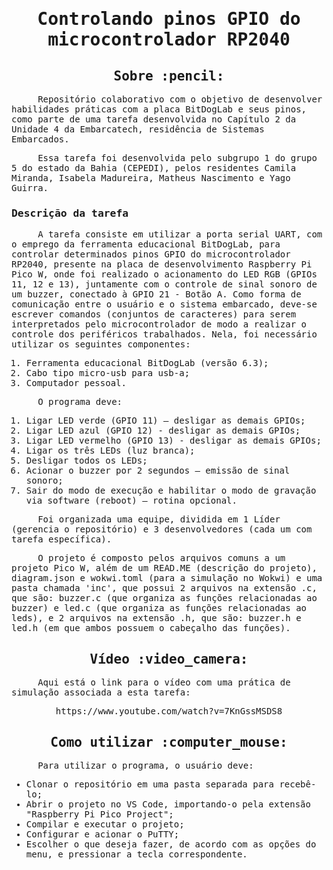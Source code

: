 <samp>
<h1 align="center"> Controlando pinos GPIO do microcontrolador RP2040 </h1>
<h2 align="center"> Sobre :pencil: </h2>

<p> &emsp;&emsp;&emsp;&emsp; Repositório colaborativo com o objetivo de desenvolver habilidades práticas com a placa BitDogLab e seus pinos, como parte de uma tarefa desenvolvida no Capítulo 2 da Unidade 4 da Embarcatech, residência de Sistemas Embarcados. 

<p> &emsp;&emsp;&emsp;&emsp; Essa tarefa foi desenvolvida pelo subgrupo 1 do grupo 5 do estado da Bahia (CEPEDI), pelos residentes Camila Miranda, Isabela Madureira, Matheus Nascimento e Yago Guirra.

<h3> Descrição da tarefa </h3>

<p> &emsp;&emsp;&emsp;&emsp; A tarefa consiste em utilizar a porta serial UART, com o emprego da ferramenta educacional BitDogLab, para controlar determinados pinos GPIO do microcontrolador RP2040, presente na placa de desenvolvimento Raspberry Pi Pico W, onde foi realizado o acionamento do LED RGB (GPIOs 11, 12 e 13), juntamente com o controle de sinal sonoro de um buzzer, conectado à GPIO 21 - Botão A. Como forma de comunicação entre o usuário e o sistema embarcado, deve-se escrever comandos (conjuntos de caracteres) para serem interpretados pelo microcontrolador de modo a realizar o controle dos periféricos trabalhados. Nela, foi necessário utilizar os seguintes componentes:

  1. Ferramenta educacional BitDogLab (versão 6.3);
  2. Cabo tipo micro-usb para usb-a;
  3. Computador pessoal.

 &emsp;&emsp;&emsp;&emsp; O programa deve:

  1. Ligar LED verde (GPIO 11) – desligar as demais GPIOs;
  2. Ligar LED azul (GPIO 12) - desligar as demais GPIOs;
  3. Ligar LED vermelho (GPIO 13) - desligar as demais GPIOs;
  4. Ligar os três LEDs (luz branca);
  5. Desligar todos os LEDs;
  6. Acionar o buzzer por 2 segundos – emissão de sinal sonoro;
  7. Sair do modo de execução e habilitar o modo de gravação via software (reboot) – rotina opcional.

 &emsp;&emsp;&emsp;&emsp; Foi organizada uma equipe, dividida em 1 Líder (gerencia o repositório) e 3 desenvolvedores (cada um com tarefa específica). 

<p> &emsp;&emsp;&emsp;&emsp; O projeto é composto pelos arquivos comuns a um projeto Pico W, além de um READ.ME (descrição do projeto), diagram.json e wokwi.toml (para a simulação no Wokwi) e uma pasta chamada 'inc', que possui 2 arquivos na extensão .c, que são: buzzer.c (que organiza as funções relacionadas ao buzzer) e led.c (que organiza as funções relacionadas ao leds), e 2 arquivos na extensão .h, que são: buzzer.h e led.h (em que ambos possuem o cabeçalho das funções).

<h2></h2>
<h2 align="center"> Vídeo :video_camera: </h2>
<p> &emsp;&emsp;&emsp;&emsp; Aqui está o link para o vídeo com uma prática de simulação associada a esta tarefa: </p>
<p align="center"> https://www.youtube.com/watch?v=7KnGssMSDS8 </p>

<h2></h2>
<h2 align="center"> Como utilizar :computer_mouse: </h2>

<p> &emsp;&emsp;&emsp;&emsp; Para utilizar o programa, o usuário deve:

- Clonar o repositório em uma pasta separada para recebê-lo;
- Abrir o projeto no VS Code, importando-o pela extensão "Raspberry Pi Pico Project";
- Compilar e executar o projeto;
- Configurar e acionar o PuTTY;
- Escolher o que deseja fazer, de acordo com as opções do menu, e pressionar a tecla correspondente.
</samp>
